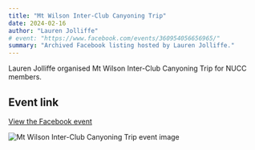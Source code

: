 ```yaml
---
title: "Mt Wilson Inter-Club Canyoning Trip"
date: 2024-02-16
author: "Lauren Jolliffe"
# event: "https://www.facebook.com/events/360954056656965/"
summary: "Archived Facebook listing hosted by Lauren Jolliffe."
---
```

Lauren Jolliffe organised Mt Wilson Inter-Club Canyoning Trip for NUCC members.

## Event link

[View the Facebook event](https://www.facebook.com/events/360954056656965/)

![Mt Wilson Inter-Club Canyoning Trip event image](/trip/event-images/20240216_mt_wilson_inter_club_canyoning_trip.jpg)
